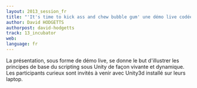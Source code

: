 ```yaml
---
layout: 2013_session_fr
title: "'It's time to kick ass and chew bubble gum' une démo live codée illustrant les principes fondateur d'Unity 3D"
author: David HODGETTS
authorpost: david-hodgetts
track: 13_incubator
web: 
language: fr
---
```


La présentation, sous forme de démo live, se donne le but d'illustrer les principes de base du scripting sous Unity de façon vivante et dynamique. Les participants curieux sont invités à venir avec Unity3d installé sur leurs laptop.